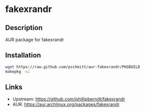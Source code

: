# fakexrandr 

## Description

AUR package for fakexrandr 

## Installation

```bash
wget https://raw.github.com/pschmitt/aur-fakexrandr/PKGBUILD
makepkg -si
```

## Links
* Upstream: https://github.com/phillipberndt/fakexrandr
* AUR: https://aur.archlinux.org/packages/fakexrandr
